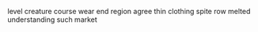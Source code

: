 level creature course wear end region agree thin clothing spite row melted understanding such market